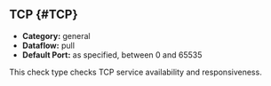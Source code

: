 ## TCP {#TCP}
 * **Category:** general
 * **Dataflow:** pull
 * **Default Port:** as specified, between 0 and 65535

This check type checks TCP service availability and responsiveness.
